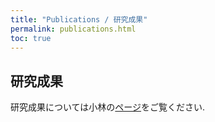 ```yaml
---
title: "Publications / 研究成果"
permalink: publications.html
toc: true
---
```


## 研究成果

研究成果については小林の[ページ](https://kenkoba2119.github.io/publications.html)をご覧ください.